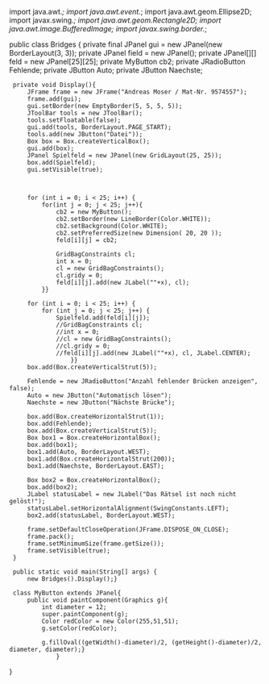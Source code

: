 import java.awt.*;
 import java.awt.event.*;
 import java.awt.geom.Ellipse2D;
 import javax.swing.*;
 import java.awt.geom.Rectangle2D;
 import java.awt.image.BufferedImage;
 import javax.swing.border.*;

public class Bridges {
     private final JPanel gui = new JPanel(new BorderLayout(3, 3));
     private JPanel field = new JPanel();
     private JPanel[][] feld = new JPanel[25][25];
     private MyButton cb2;
     private JRadioButton Fehlende;
     private JButton Auto;
     private JButton Naechste;
     
     private void Display(){
         JFrame frame = new JFrame("Andreas Moser / Mat-Nr. 9574557");
         frame.add(gui);
         gui.setBorder(new EmptyBorder(5, 5, 5, 5));
         JToolBar tools = new JToolBar();
         tools.setFloatable(false);
         gui.add(tools, BorderLayout.PAGE_START);
         tools.add(new JButton("Datei"));
         Box box = Box.createVerticalBox();
         gui.add(box);
         JPanel Spielfeld = new JPanel(new GridLayout(25, 25));
         box.add(Spielfeld);
         gui.setVisible(true);
         
         
         
         for (int i = 0; i < 25; i++) {
             for(int j = 0; j < 25; j++){
                 cb2 = new MyButton();
                 cb2.setBorder(new LineBorder(Color.WHITE));
                 cb2.setBackground(Color.WHITE);
                 cb2.setPreferredSize(new Dimension( 20, 20 ));
                 feld[i][j] = cb2;
                 
                 GridBagConstraints cl;
                 int x = 0;
                 cl = new GridBagConstraints();
                 cl.gridy = 0;
                 feld[i][j].add(new JLabel(""+x), cl);
             }}
         
         for (int i = 0; i < 25; i++) {
             for (int j = 0; j < 25; j++) {
                 Spielfeld.add(feld[i][j]);
                 //GridBagConstraints cl;
                 //int x = 0;
                 //cl = new GridBagConstraints();
                 //cl.gridy = 0;
                 //feld[i][j].add(new JLabel(""+x), cl, JLabel.CENTER);
                     }}
         box.add(Box.createVerticalStrut(5));
         
         Fehlende = new JRadioButton("Anzahl fehlender Brücken anzeigen", false);
         Auto = new JButton("Automatisch lösen");
         Naechste = new JButton("Nächste Brücke");
         
         box.add(Box.createHorizontalStrut(1));
         box.add(Fehlende);
         box.add(Box.createVerticalStrut(5));
         Box box1 = Box.createHorizontalBox();
         box.add(box1);
         box1.add(Auto, BorderLayout.WEST);
         box1.add(Box.createHorizontalStrut(200));
         box1.add(Naechste, BorderLayout.EAST);
         
         Box box2 = Box.createHorizontalBox();
         box.add(box2);
         JLabel statusLabel = new JLabel("Das Rätsel ist noch nicht gelöst!");
         statusLabel.setHorizontalAlignment(SwingConstants.LEFT);
         box2.add(statusLabel, BorderLayout.WEST);
                 
         frame.setDefaultCloseOperation(JFrame.DISPOSE_ON_CLOSE);
         frame.pack();
         frame.setMinimumSize(frame.getSize());
         frame.setVisible(true);
     }
     
     public static void main(String[] args) {
         new Bridges().Display();}
     
     class MyButton extends JPanel{
         public void paintComponent(Graphics g){
             int diameter = 12;
             super.paintComponent(g);
             Color redColor = new Color(255,51,51);
             g.setColor(redColor);
             
             g.fillOval((getWidth()-diameter)/2, (getHeight()-diameter)/2, diameter, diameter);}
                 }
 }
